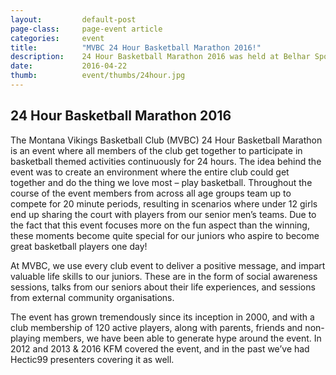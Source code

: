 ```yaml
---
layout: 		default-post
page-class: 	page-event article
categories: 	event
title:  		"MVBC 24 Hour Basketball Marathon 2016!"
description:	24 Hour Basketball Marathon 2016 was held at Belhar Sports Complex.
date:   		2016-04-22
thumb: 			event/thumbs/24hour.jpg
---
```


<h2>24 Hour Basketball Marathon 2016</h2>

<p>The Montana Vikings Basketball Club (MVBC) 24 Hour Basketball Marathon is an event where all members of the club get together to participate in basketball themed activities continuously for 24 hours. The idea behind the event was to create an environment where the entire club could get together and do the thing we love most – play basketball. Throughout the course of the event members from across all age groups team up to compete for 20 minute periods, resulting in scenarios where under 12 girls end up sharing the court with players from our senior men’s teams. Due to the fact that this event focuses more on the fun aspect than the winning, these moments become quite special for our juniors who aspire to become great basketball players one day!</p>

<p>At MVBC, we use every club event to deliver a positive message, and impart valuable life skills to our juniors. These are in the form of social awareness sessions, talks from our seniors about their life experiences, and sessions from external community organisations.</p>

<p>The event has grown tremendously since its inception in 2000, and with a club membership of 120 active players, along with parents, friends and non-playing members, we have been able to generate hype around the event. In 2012 and 2013 &amp; 2016 KFM covered the event, and in the past we’ve had Hectic99 presenters covering it as well.</p>